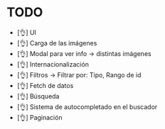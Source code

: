 # TODO

- [👌] UI
- [👌] Carga de las imágenes
- [👌] Modal para ver info -> distintas imágenes
- [👌] Internacionalización
- [👌] Filtros -> Filtrar por: Tipo, Rango de id
- [👌] Fetch de datos
- [👌] Búsqueda
- [👌] Sistema de autocompletado en el buscador
- [👌] Paginación
